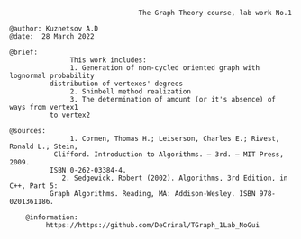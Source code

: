 
                                    The Graph Theory course, lab work No.1

    @author: Kuznetsov A.D
    @date: 	28 March 2022

    @brief:
                   This work includes:
                   1. Generation of non-cycled oriented graph with lognormal probability
              distribution of vertexes' degrees
                   2. Shimbell method realization
                   3. The determination of amount (or it's absence) of ways from vertex1
              to vertex2

   	@sources:
    			   1. Cormen, Thomas H.; Leiserson, Charles E.; Rivest, Ronald L.; Stein,
    		   Clifford. Introduction to Algorithms. — 3rd. — MIT Press, 2009.
              ISBN 0-262-03384-4.
                 2. Sedgewick, Robert (2002). Algorithms, 3rd Edition, in C++, Part 5:
              Graph Algorithms. Reading, MA: Addison-Wesley. ISBN 978-0201361186.

		@information:
   			 https://https://github.com/DeCrinal/TGraph_1Lab_NoGui

